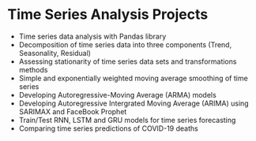 # Time Series Analysis Projects

- Time series data analysis with Pandas library
- Decomposition of time series data into three components (Trend, Seasonality, Residual)
- Assessing stationarity of time series data sets and transformations methods
- Simple and exponentially weighted moving average smoothing of time series
- Developing Autoregressive-Moving Average (ARMA) models
- Developing Autoregressive Intergrated Moving Average (ARIMA) using SARIMAX and FaceBook Prophet
- Train/Test RNN, LSTM and GRU models for time series forecasting
- Comparing time series predictions of COVID-19 deaths

